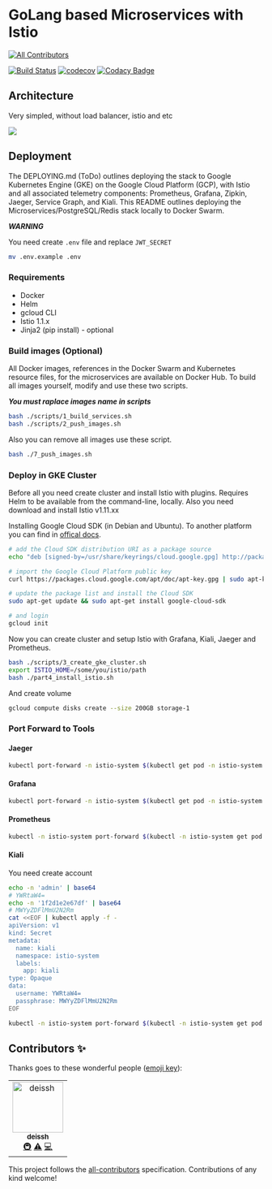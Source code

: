 # GoLang based Microservices with Istio
[![All Contributors](https://img.shields.io/badge/all_contributors-1-orange.svg?style=flat-square)](#contributors)

[![Build Status](https://travis-ci.org/nekko-ru/api.svg?branch=next)](https://travis-ci.org/nekko-ru/api)
[![codecov](https://codecov.io/gh/nekko-ru/api/branch/next/graph/badge.svg)](https://codecov.io/gh/nekko-ru/api)
[![Codacy Badge](https://api.codacy.com/project/badge/Grade/067a92d715bf4e3a8eca6d517566e984)](https://www.codacy.com/app/nekko-ru/api?utm_source=github.com&amp;utm_medium=referral&amp;utm_content=nekko-ru/api&amp;utm_campaign=Badge_Grade)

## Architecture

Very simpled, without load balancer, istio and etc

![](https://i.imgur.com/YaMIVvW.png)

## Deployment

The DEPLOYING.md (ToDo) outlines deploying the stack to Google Kubernetes Engine (GKE)
on the Google Cloud Platform (GCP), with Istio and all associated telemetry
components: Prometheus, Grafana, Zipkin, Jaeger, Service Graph, and Kiali.
This README outlines deploying the Microservices/PostgreSQL/Redis stack locally to Docker Swarm.

***WARNING***

You need create `.env` file and replace `JWT_SECRET`
```bash
mv .env.example .env
```

### Requirements

- Docker
- Helm
- gcloud CLI
- Istio 1.1.x
- Jinja2 (pip install) - optional

### Build images (Optional)

All Docker images, references in the Docker Swarm and Kubernetes resource files,
for the microservices are available on Docker Hub. To build all images yourself,
modify and use these two scripts.

***You must raplace images name in scripts***

```bash
bash ./scripts/1_build_services.sh
bash ./scripts/2_push_images.sh
```

Also you can remove all images use these script.

```bash
bash ./7_push_images.sh
```

### Deploy in GKE Cluster

Before all you need create cluster and install Istio with plugins. Requires Helm to be available from the command-line, locally. Also you need download and install Istio v1.11.xx

Installing Google Cloud SDK (in Debian and Ubuntu). To another platform you can find in [offical docs](https://cloud.google.com/sdk/docs/quickstarts).

```bash
# add the Cloud SDK distribution URI as a package source
echo "deb [signed-by=/usr/share/keyrings/cloud.google.gpg] http://packages.cloud.google.com/apt cloud-sdk main" | sudo tee -a /etc/apt/sources.list.d/google-cloud-sdk.list

# import the Google Cloud Platform public key
curl https://packages.cloud.google.com/apt/doc/apt-key.gpg | sudo apt-key --keyring /usr/share/keyrings/cloud.google.gpg add -

# update the package list and install the Cloud SDK
sudo apt-get update && sudo apt-get install google-cloud-sdk

# and login
gcloud init
```

Now you can create cluster and setup Istio with Grafana, Kiali, Jaeger and Prometheus.

```bash
bash ./scripts/3_create_gke_cluster.sh
export ISTIO_HOME=/some/you/istio/path
bash ./part4_install_istio.sh
```

And create volume

```bash
gcloud compute disks create --size 200GB storage-1
```

### Port Forward to Tools

#### Jaeger
```bash
kubectl port-forward -n istio-system $(kubectl get pod -n istio-system -l app=jaeger -o jsonpath='{.items[0].metadata.name}') 16686:16686
```

#### Grafana
```bash
kubectl port-forward -n istio-system $(kubectl get pod -n istio-system -l app=grafana -o jsonpath='{.items[0].metadata.name}') 3000:3000
```

#### Prometheus
```bash
kubectl -n istio-system port-forward $(kubectl -n istio-system get pod -l app=prometheus -o jsonpath='{.items[0].metadata.name}') 9090:9090
```

#### Kiali

You need create account

```bash
echo -n 'admin' | base64
# YWRtaW4=
echo -n '1f2d1e2e67df' | base64
# MWYyZDFlMmU2N2Rm
cat <<EOF | kubectl apply -f -
apiVersion: v1
kind: Secret
metadata:
  name: kiali
  namespace: istio-system
  labels:
    app: kiali
type: Opaque
data:
  username: YWRtaW4=
  passphrase: MWYyZDFlMmU2N2Rm
EOF
```

```bash
kubectl -n istio-system port-forward $(kubectl -n istio-system get pod -l app=kiali -o jsonpath='{.items[0].metadata.name}') 20001:20001
```
## Contributors ✨

Thanks goes to these wonderful people ([emoji key](https://allcontributors.org/docs/en/emoji-key)):

<!-- ALL-CONTRIBUTORS-LIST:START - Do not remove or modify this section -->
<!-- prettier-ignore -->
<table>
  <tr>
    <td align="center"><a href="https://vk.com/keelvel"><img src="https://avatars0.githubusercontent.com/u/21129524?v=4" width="100px;" alt="deissh"/><br /><sub><b>deissh</b></sub></a><br /><a href="#infra-deissh" title="Infrastructure (Hosting, Build-Tools, etc)">🚇</a> <a href="https://github.com/nekko-ru/api/commits?author=deissh" title="Tests">⚠️</a> <a href="https://github.com/nekko-ru/api/commits?author=deissh" title="Code">💻</a></td>
  </tr>
</table>

<!-- ALL-CONTRIBUTORS-LIST:END -->

This project follows the [all-contributors](https://github.com/all-contributors/all-contributors) specification. Contributions of any kind welcome!